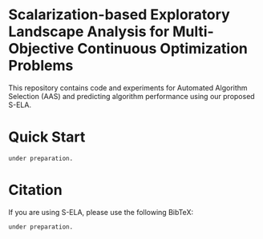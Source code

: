 # Scalarization-based Exploratory Landscape Analysis for Multi-Objective Continuous Optimization Problems
This repository contains code and experiments for Automated Algorithm Selection (AAS) and predicting algorithm performance using our proposed S-ELA.

# Quick Start
```under preparation.```

# Citation
If you are using S-ELA, please use the following BibTeX:

```under preparation.```
